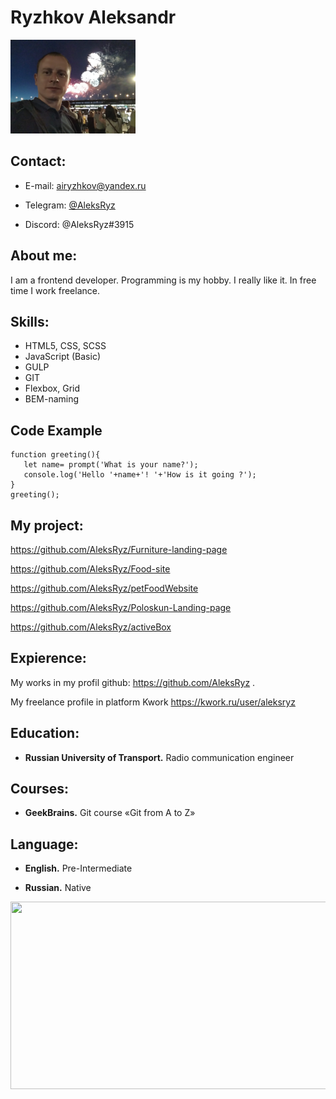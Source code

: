# Ryzhkov Aleksandr 

<img src="images/foto.jpg" width="200"/>
     
## Contact: 
- E-mail: airyzhkov@yandex.ru  

- Telegram: [@AleksRyz](https://t.me/AleksRyz)

- Discord: @AleksRyz#3915 


## About me: 

I am a frontend developer. Programming is my hobby. I really like it. In free time I work freelance.


## Skills:
- HTML5, CSS, SCSS
- JavaScript (Basic) 
- GULP 
- GIT 
- Flexbox, Grid
- BEM-naming

## Code Example
```
function greeting(){
   let name= prompt('What is your name?');
   console.log('Hello '+name+'! '+'How is it going ?');
}
greeting();
```
## My project:
https://github.com/AleksRyz/Furniture-landing-page

https://github.com/AleksRyz/Food-site

https://github.com/AleksRyz/petFoodWebsite

https://github.com/AleksRyz/Poloskun-Landing-page

https://github.com/AleksRyz/activeBox


## Expierence:
My works in my profil github: https://github.com/AleksRyz . 

My freelance profile in platform Kwork https://kwork.ru/user/aleksryz 

## Education: 
- **Russian University of Transport.** Radio communication engineer

## Courses:
- **GeekBrains.** Git course «Git from A to Z»

## Language: 
- **English.** Pre-Intermediate 

- **Russian.** Native 

<div align="center">
  <img src="https://media.giphy.com/media/dWesBcTLavkZuG35MI/giphy.gif" width="600" height="300"/>
</div>
